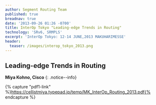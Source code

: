 ```yaml
---
author: Segment Routing Team
published: true
breadnav: true
date: '2013-09-26 01:26 -0700'
title: InterOp Tokyo "Leading-edge Trends in Routing"
technology: 'SRv6, SRMPLS'
excerpt: 'InterOp Tokyo: 12-14 JUNE,2013 MAKUHARIMESSE'
header:
  teaser: /images/interop_tokyo_2013.png
---
```

## Leading-edge Trends in Routing

**Miya Kohno, Cisco**
{: .notice--info}  


{% capture "pdf1-link" %}https://cellistmiya.typepad.jp/temp/MK_InterOp_Routing_2013.pdf{% endcapture %}

<script src="{{ '/assets/js/pdfobject.min.js' | relative_url }}"></script>
<div class="fitvidsignore" id="pdf"></div>
<script>PDFObject.embed(" {{ pdf-link | relative_url }} ", "#pdf", {height: "21.5em", width: "31.3em"});</script>
